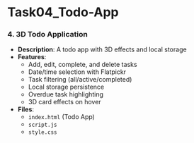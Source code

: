# Task04_Todo-App

### 4. 3D Todo Application
- **Description**: A todo app with 3D effects and local storage
- **Features**:
  - Add, edit, complete, and delete tasks
  - Date/time selection with Flatpickr
  - Task filtering (all/active/completed)
  - Local storage persistence
  - Overdue task highlighting
  - 3D card effects on hover
- **Files**:
  - `index.html` (Todo App)
  - `script.js`
  - `style.css`
